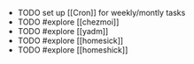 - TODO set up [[Cron]] for weekly/montly tasks
- TODO #explore [[chezmoi]]
- TODO #explore [[yadm]]
- TODO #explore [[homesick]]
- TODO #explore [[homeshick]]